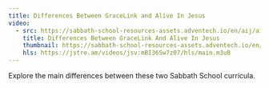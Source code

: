 ```yaml
---
title: Differences Between GraceLink and Alive In Jesus
video:
  - src: https://sabbath-school-resources-assets.adventech.io/en/aij/aij-training-videos/assets/en-aij-differences-between-gracelink-and-alive-in-jesus.mp4
    title: Differences Between GraceLink And Alive In Jesus
    thumbnail: https://sabbath-school-resources-assets.adventech.io/en/aij/aij-training-videos/19-differences-between-gracelink-and-alive-in-jesus/cover.png
    hls: https://jstre.am/videos/jsv:mBI36Sw7z07/hls/main.m3u8
---
```


Explore the main differences between these two Sabbath School curricula.